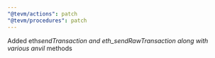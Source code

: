 ```yaml
---
"@tevm/actions": patch
"@tevm/procedures": patch
---
```


Added eth*sendTransaction and eth_sendRawTransaction along with various anvil* methods
